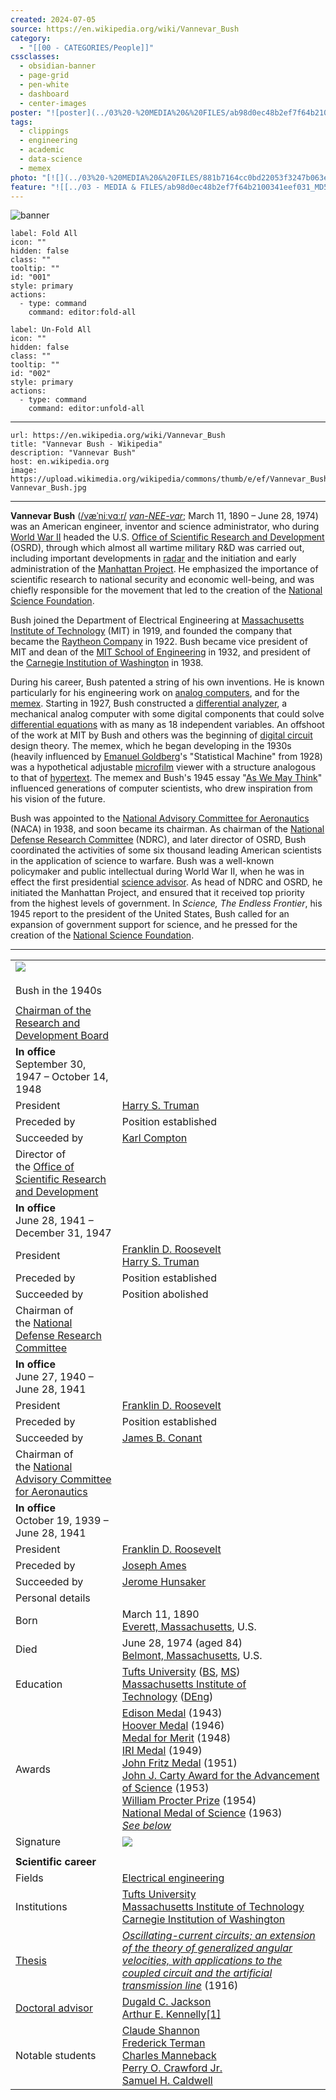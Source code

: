 ```yaml
---
created: 2024-07-05
source: https://en.wikipedia.org/wiki/Vannevar_Bush
category:
  - "[[00 - CATEGORIES/People]]"
cssclasses:
  - obsidian-banner
  - page-grid
  - pen-white
  - dashboard
  - center-images
poster: "![poster](../03%20-%20MEDIA%20&%20FILES/ab98d0ec48b2ef7f64b2100341eef031_MD5.jpg)"
tags:
  - clippings
  - engineering
  - academic
  - data-science
  - memex
photo: "[![](../03%20-%20MEDIA%20&%20FILES/881b7164cc0bd22053f3247b063e2710_MD5.jpg)](https://en.wikipedia.org/wiki/File:Vannevar_Bush.jpg)"
feature: "![[../03 - MEDIA & FILES/ab98d0ec48b2ef7f64b2100341eef031_MD5.jpg]]"
---
```


![banner](../03%20-%20MEDIA%20&%20FILES/ab98d0ec48b2ef7f64b2100341eef031_MD5.jpg)


```meta-bind-button
label: Fold All
icon: ""
hidden: false
class: ""
tooltip: ""
id: "001"
style: primary
actions:
  - type: command
    command: editor:fold-all
```

```meta-bind-button
label: Un-Fold All
icon: ""
hidden: false
class: ""
tooltip: ""
id: "002"
style: primary
actions:
  - type: command
    command: editor:unfold-all
```

***

```cardlink
url: https://en.wikipedia.org/wiki/Vannevar_Bush
title: "Vannevar Bush - Wikipedia"
description: "Vannevar Bush"
host: en.wikipedia.org
image: https://upload.wikimedia.org/wikipedia/commons/thumb/e/ef/Vannevar_Bush.jpg/1200px-Vannevar_Bush.jpg
```

***
**Vannevar Bush** ([/væˈniːvɑːr/](https://en.wikipedia.org/wiki/Help:IPA/English "Help:IPA/English") [*van-NEE\-var*](https://en.wikipedia.org/wiki/Help:Pronunciation_respelling_key "Help:Pronunciation respelling key"); March 11, 1890 – June 28, 1974) was an American engineer, inventor and science administrator, who during [World War II](https://en.wikipedia.org/wiki/World_War_II "World War II") headed the U.S. [Office of Scientific Research and Development](https://en.wikipedia.org/wiki/Office_of_Scientific_Research_and_Development "Office of Scientific Research and Development") (OSRD), through which almost all wartime military R&D was carried out, including important developments in [radar](https://en.wikipedia.org/wiki/Radar "Radar") and the initiation and early administration of the [Manhattan Project](https://en.wikipedia.org/wiki/Manhattan_Project "Manhattan Project"). He emphasized the importance of scientific research to national security and economic well-being, and was chiefly responsible for the movement that led to the creation of the [National Science Foundation](https://en.wikipedia.org/wiki/National_Science_Foundation "National Science Foundation").

Bush joined the Department of Electrical Engineering at [Massachusetts Institute of Technology](https://en.wikipedia.org/wiki/Massachusetts_Institute_of_Technology "Massachusetts Institute of Technology") (MIT) in 1919, and founded the company that became the [Raytheon Company](https://en.wikipedia.org/wiki/Raytheon_Company "Raytheon Company") in 1922. Bush became vice president of MIT and dean of the [MIT School of Engineering](https://en.wikipedia.org/wiki/MIT_School_of_Engineering "MIT School of Engineering") in 1932, and president of the [Carnegie Institution of Washington](https://en.wikipedia.org/wiki/Carnegie_Institution_of_Washington "Carnegie Institution of Washington") in 1938.

During his career, Bush patented a string of his own inventions. He is known particularly for his engineering work on [analog computers](https://en.wikipedia.org/wiki/Analog_computer "Analog computer"), and for the [memex](https://en.wikipedia.org/wiki/Memex "Memex"). Starting in 1927, Bush constructed a [differential analyzer](https://en.wikipedia.org/wiki/Differential_analyser "Differential analyser"), a mechanical analog computer with some digital components that could solve [differential equations](https://en.wikipedia.org/wiki/Differential_equation "Differential equation") with as many as 18 independent variables. An offshoot of the work at MIT by Bush and others was the beginning of [digital circuit](https://en.wikipedia.org/wiki/Digital_circuit "Digital circuit") design theory. The memex, which he began developing in the 1930s (heavily influenced by [Emanuel Goldberg](https://en.wikipedia.org/wiki/Emanuel_Goldberg "Emanuel Goldberg")'s "Statistical Machine" from 1928) was a hypothetical adjustable [microfilm](https://en.wikipedia.org/wiki/Microfilm "Microfilm") viewer with a structure analogous to that of [hypertext](https://en.wikipedia.org/wiki/Hypertext "Hypertext"). The memex and Bush's 1945 essay "[As We May Think](https://en.wikipedia.org/wiki/As_We_May_Think "As We May Think")" influenced generations of computer scientists, who drew inspiration from his vision of the future.

Bush was appointed to the [National Advisory Committee for Aeronautics](https://en.wikipedia.org/wiki/National_Advisory_Committee_for_Aeronautics "National Advisory Committee for Aeronautics") (NACA) in 1938, and soon became its chairman. As chairman of the [National Defense Research Committee](https://en.wikipedia.org/wiki/National_Defense_Research_Committee "National Defense Research Committee") (NDRC), and later director of OSRD, Bush coordinated the activities of some six thousand leading American scientists in the application of science to warfare. Bush was a well-known policymaker and public intellectual during World War II, when he was in effect the first presidential [science advisor](https://en.wikipedia.org/wiki/Office_of_Scientific_Research_and_Development "Office of Scientific Research and Development"). As head of NDRC and OSRD, he initiated the Manhattan Project, and ensured that it received top priority from the highest levels of government. In *Science, The Endless Frontier*, his 1945 report to the president of the United States, Bush called for an expansion of government support for science, and he pressed for the creation of the [National Science Foundation](https://en.wikipedia.org/wiki/National_Science_Foundation "National Science Foundation").

***

|   |   |
|---|---|
|[![](../03%20-%20MEDIA%20&%20FILES/881b7164cc0bd22053f3247b063e2710_MD5.jpg)](https://en.wikipedia.org/wiki/File:Vannevar_Bush.jpg)<br><br>Bush in the 1940s|   |
||   |
|[Chairman of the Research and Development Board](https://en.wikipedia.org/wiki/Under_Secretary_of_Defense_for_Research_and_Engineering "Under Secretary of Defense for Research and Engineering")|   |
|**In office**  <br>September 30, 1947 – October 14, 1948|   |
|President|[Harry S. Truman](https://en.wikipedia.org/wiki/Harry_S._Truman "Harry S. Truman")|
|Preceded by|Position established|
|Succeeded by|[Karl Compton](https://en.wikipedia.org/wiki/Karl_Taylor_Compton "Karl Taylor Compton")|
|Director of the [Office of Scientific Research and Development](https://en.wikipedia.org/wiki/Office_of_Scientific_Research_and_Development "Office of Scientific Research and Development")|   |
|**In office**  <br>June 28, 1941 – December 31, 1947|   |
|President|[Franklin D. Roosevelt](https://en.wikipedia.org/wiki/Franklin_D._Roosevelt "Franklin D. Roosevelt")  <br>[Harry S. Truman](https://en.wikipedia.org/wiki/Harry_S._Truman "Harry S. Truman")|
|Preceded by|Position established|
|Succeeded by|Position abolished|
|Chairman of the [National Defense Research Committee](https://en.wikipedia.org/wiki/National_Defense_Research_Committee "National Defense Research Committee")|   |
|**In office**  <br>June 27, 1940 – June 28, 1941|   |
|President|[Franklin D. Roosevelt](https://en.wikipedia.org/wiki/Franklin_D._Roosevelt "Franklin D. Roosevelt")|
|Preceded by|Position established|
|Succeeded by|[James B. Conant](https://en.wikipedia.org/wiki/James_B._Conant "James B. Conant")|
|Chairman of the [National Advisory Committee for Aeronautics](https://en.wikipedia.org/wiki/National_Advisory_Committee_for_Aeronautics "National Advisory Committee for Aeronautics")|   |
|**In office**  <br>October 19, 1939 – June 28, 1941|   |
|President|[Franklin D. Roosevelt](https://en.wikipedia.org/wiki/Franklin_D._Roosevelt "Franklin D. Roosevelt")|
|Preceded by|[Joseph Ames](https://en.wikipedia.org/wiki/Joseph_Sweetman_Ames "Joseph Sweetman Ames")|
|Succeeded by|[Jerome Hunsaker](https://en.wikipedia.org/wiki/Jerome_Clarke_Hunsaker "Jerome Clarke Hunsaker")|
|Personal details|   |
|Born|March 11, 1890  <br>[Everett, Massachusetts](https://en.wikipedia.org/wiki/Everett,_Massachusetts "Everett, Massachusetts"), U.S.|
|Died|June 28, 1974 (aged 84)  <br>[Belmont, Massachusetts](https://en.wikipedia.org/wiki/Belmont,_Massachusetts "Belmont, Massachusetts"), U.S.|
|Education|[Tufts University](https://en.wikipedia.org/wiki/Tufts_University "Tufts University") ([BS](https://en.wikipedia.org/wiki/Bachelor_of_Science "Bachelor of Science"), [MS](https://en.wikipedia.org/wiki/Master_of_Science "Master of Science"))  <br>[Massachusetts Institute of Technology](https://en.wikipedia.org/wiki/Massachusetts_Institute_of_Technology "Massachusetts Institute of Technology") ([DEng](https://en.wikipedia.org/wiki/Doctor_of_Engineering "Doctor of Engineering"))|
|Awards|[Edison Medal](https://en.wikipedia.org/wiki/Edison_Medal "Edison Medal") (1943)  <br>[Hoover Medal](https://en.wikipedia.org/wiki/Hoover_Medal "Hoover Medal") (1946)  <br>[Medal for Merit](https://en.wikipedia.org/wiki/Medal_for_Merit "Medal for Merit") (1948)  <br>[IRI Medal](https://en.wikipedia.org/wiki/IRI_Medal "IRI Medal") (1949)  <br>[John Fritz Medal](https://en.wikipedia.org/wiki/John_Fritz_Medal "John Fritz Medal") (1951)  <br>[John J. Carty Award for the Advancement of Science](https://en.wikipedia.org/wiki/John_J._Carty_Award_for_the_Advancement_of_Science "John J. Carty Award for the Advancement of Science") (1953)  <br>[William Procter Prize](https://en.wikipedia.org/wiki/William_Procter_Prize_for_Scientific_Achievement "William Procter Prize for Scientific Achievement") (1954)  <br>[National Medal of Science](https://en.wikipedia.org/wiki/National_Medal_of_Science "National Medal of Science") (1963)  <br>_[See below](https://en.wikipedia.org/wiki/Vannevar_Bush#Awards_and_honors)_|
|Signature|[![](../03%20-%20MEDIA%20&%20FILES/e0d3c9947cb470248a7f45155d3eb610_MD5.gif)](https://en.wikipedia.org/wiki/File:Vannevar_Bush_signature.gif "Vannevar Bush's signature")|
||   |
|**Scientific career**|   |
|Fields|[Electrical engineering](https://en.wikipedia.org/wiki/Electrical_engineering "Electrical engineering")|
|Institutions|[Tufts University](https://en.wikipedia.org/wiki/Tufts_University "Tufts University")  <br>[Massachusetts Institute of Technology](https://en.wikipedia.org/wiki/Massachusetts_Institute_of_Technology "Massachusetts Institute of Technology")  <br>[Carnegie Institution of Washington](https://en.wikipedia.org/wiki/Carnegie_Institution_for_Science "Carnegie Institution for Science")|
|[Thesis](https://en.wikipedia.org/wiki/Thesis "Thesis")|_[Oscillating-current circuits; an extension of the theory of generalized angular velocities, with applications to the coupled circuit and the artificial transmission line](https://archive.org/details/oscillatingcurre00bushrich)_ (1916)|
|[Doctoral advisor](https://en.wikipedia.org/wiki/Doctoral_advisor "Doctoral advisor")|[Dugald C. Jackson](https://en.wikipedia.org/wiki/Dugald_C._Jackson "Dugald C. Jackson")  <br>[Arthur E. Kennelly](https://en.wikipedia.org/wiki/Arthur_E._Kennelly "Arthur E. Kennelly")[[1]](https://en.wikipedia.org/wiki/Vannevar_Bush#cite_note-1)|
|Notable students|[Claude Shannon](https://en.wikipedia.org/wiki/Claude_Shannon "Claude Shannon")  <br>[Frederick Terman](https://en.wikipedia.org/wiki/Frederick_Terman "Frederick Terman")  <br>[Charles Manneback](https://en.wikipedia.org/wiki/Charles_Lambert_Manneback "Charles Lambert Manneback")  <br>[Perry O. Crawford Jr.](https://en.wikipedia.org/wiki/Perry_O._Crawford_Jr. "Perry O. Crawford Jr.")  <br>[Samuel H. Caldwell](https://en.wikipedia.org/wiki/Samuel_H._Caldwell "Samuel H. Caldwell")|